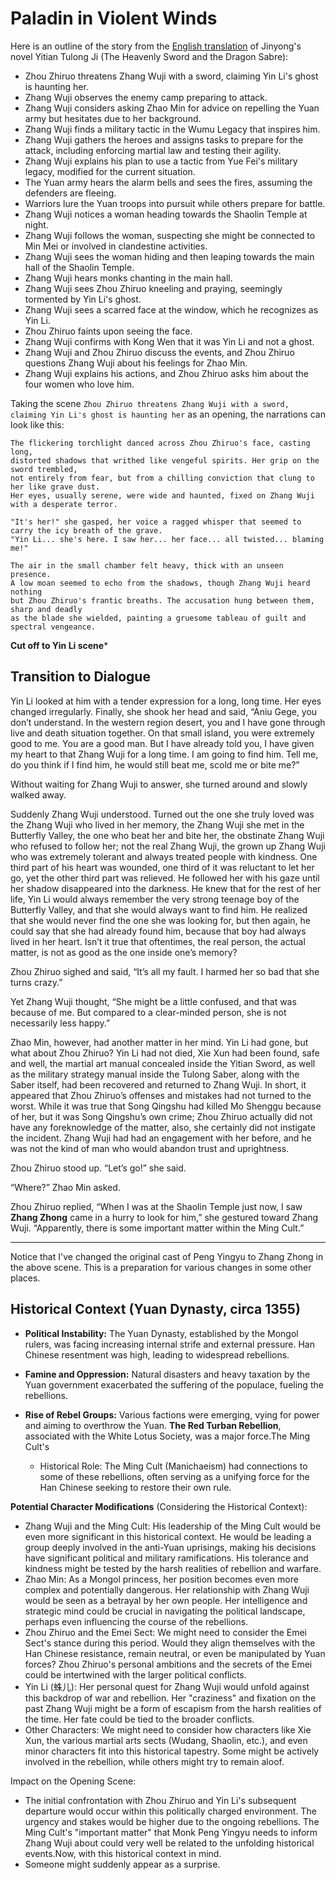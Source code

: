 # Paladin in Violent Winds

Here is an outline of the story from the [English translation](https://foxswuxia.wordpress.com/condor-trilogy-heaven-sword-dragon-saber/yttlj-chapter-40/) of Jinyong's novel Yitian Tulong Ji (The Heavenly Sword and the Dragon Sabre):

- Zhou Zhiruo threatens Zhang Wuji with a sword, claiming Yin Li's ghost is haunting her.
- Zhang Wuji observes the enemy camp preparing to attack.
- Zhang Wuji considers asking Zhao Min for advice on repelling the Yuan army but hesitates due to her background.
- Zhang Wuji finds a military tactic in the Wumu Legacy that inspires him.
- Zhang Wuji gathers the heroes and assigns tasks to prepare for the attack, including enforcing martial law and testing their agility.
- Zhang Wuji explains his plan to use a tactic from Yue Fei's military legacy, modified for the current situation.
- The Yuan army hears the alarm bells and sees the fires, assuming the defenders are fleeing.
- Warriors lure the Yuan troops into pursuit while others prepare for battle.
- Zhang Wuji notices a woman heading towards the Shaolin Temple at night.
- Zhang Wuji follows the woman, suspecting she might be connected to Min Mei or involved in clandestine activities.
- Zhang Wuji sees the woman hiding and then leaping towards the main hall of the Shaolin Temple.
- Zhang Wuji hears monks chanting in the main hall.
- Zhang Wuji sees Zhou Zhiruo kneeling and praying, seemingly tormented by Yin Li's ghost.
- Zhang Wuji sees a scarred face at the window, which he recognizes as Yin Li.
- Zhou Zhiruo faints upon seeing the face.
- Zhang Wuji confirms with Kong Wen that it was Yin Li and not a ghost.
- Zhang Wuji and Zhou Zhiruo discuss the events, and Zhou Zhiruo questions Zhang Wuji about his feelings for Zhao Min.
- Zhang Wuji explains his actions, and Zhou Zhiruo asks him about the four women who love him.

Taking the scene `Zhou Zhiruo threatens Zhang Wuji with a sword, claiming Yin Li's ghost is haunting her` as an opening, the narrations can look like this:

```text
The flickering torchlight danced across Zhou Zhiruo's face, casting long,
distorted shadows that writhed like vengeful spirits. Her grip on the sword trembled,
not entirely from fear, but from a chilling conviction that clung to her like grave dust.
Her eyes, usually serene, were wide and haunted, fixed on Zhang Wuji with a desperate terror.

"It's her!" she gasped, her voice a ragged whisper that seemed to carry the icy breath of the grave.
"Yin Li... she's here. I saw her... her face... all twisted... blaming me!"

The air in the small chamber felt heavy, thick with an unseen presence.
A low moan seemed to echo from the shadows, though Zhang Wuji heard nothing
but Zhou Zhiruo's frantic breaths. The accusation hung between them, sharp and deadly
as the blade she wielded, painting a gruesome tableau of guilt and spectral vengeance.
```
**Cut off to Yin Li scene***

## Transition to Dialogue

Yin Li looked at him with a tender expression for a long, long time.
Her eyes changed irregularly. Finally, she shook her head and said,
“Aniu Gege, you don’t understand. In the western region desert, you and I
have gone through live and death situation together. On that small
island, you were extremely good to me. You are a good man. But I have
already told you, I have given my heart to that Zhang Wuji for a long
time. I am going to find him. Tell me, do you think if I find him, he
would still beat me, scold me or bite me?”

Without waiting for Zhang Wuji to answer, she turned around and slowly walked away.

Suddenly Zhang Wuji understood. Turned out the one she truly loved
was the Zhang Wuji who lived in her memory, the Zhang Wuji she met in
the Butterfly Valley, the one who beat her and bite her, the obstinate
Zhang Wuji who refused to follow her; not the real Zhang Wuji, the grown
up Zhang Wuji who was extremely tolerant and always treated people with
kindness. One third part of his heart was wounded, one third of it was
reluctant to let her go, yet the other third part was relieved. He
followed her with his gaze until her shadow disappeared into the
darkness. He knew that for the rest of her life, Yin Li would always
remember the very strong teenage boy of the Butterfly Valley, and that
she would always want to find him. He realized that she would never find
the one she was looking for, but then again, he could say that she had
already found him, because that boy had always lived in her heart. Isn’t
it true that oftentimes, the real person, the actual matter, is not as
good as the one inside one’s memory?

Zhou Zhiruo sighed and said, “It’s all my fault. I harmed her so bad that she turns crazy.”

Yet Zhang Wuji thought, “She might be a little confused, and that was
because of me. But compared to a clear-minded person, she is not
necessarily less happy.”

Zhao Min, however, had another matter in her mind. Yin Li had gone,
but what about Zhou Zhiruo? Yin Li had not died, Xie Xun had been found,
safe and well, the martial art manual concealed inside the Yitian
Sword, as well as the military strategy manual inside the Tulong Saber,
along with the Saber itself, had been recovered and returned to Zhang
Wuji. In short, it appeared that Zhou Zhiruo’s offenses and mistakes had
not turned to the worst. While it was true that Song Qingshu had killed
Mo Shenggu because of her, but it was Song Qingshu’s own crime; Zhou
Zhiruo actually did not have any foreknowledge of the matter, also, she
certainly did not instigate the incident. Zhang Wuji had had an
engagement with her before, and he was not the kind of man who would
abandon trust and uprightness.

Zhou Zhiruo stood up. “Let’s go!” she said.

“Where?” Zhao Min asked.

Zhou Zhiruo replied, “When I was at the Shaolin Temple just now, I
saw **Zhang Zhong** came in a hurry to look for him,” she gestured
toward Zhang Wuji. “Apparently, there is some important matter within
the Ming Cult.”

----

Notice that I've changed the original cast of Peng Yingyu to Zhang Zhong
in the above scene. This is a preparation for various changes in some
other places.

## Historical Context (Yuan Dynasty, circa 1355)

- **Political Instability:** The Yuan Dynasty, established by the Mongol rulers, 
  was facing increasing internal strife and external pressure. Han Chinese resentment was high, 
  leading to widespread rebellions.

- **Famine and Oppression:** Natural disasters and heavy taxation by the Yuan government
  exacerbated the suffering of the populace, fueling the rebellions.

- **Rise of Rebel Groups:** Various factions were emerging, vying for power
  and aiming to overthrow the Yuan. **The Red Turban Rebellion**, associated with the White Lotus Society,
  was a major force.The Ming Cult's

  + Historical Role: The Ming Cult (Manichaeism) had connections to some of these rebellions,
    often serving as a unifying force for the Han Chinese seeking to restore their own rule.

**Potential Character Modifications** (Considering the Historical Context):

- Zhang Wuji and the Ming Cult: His leadership of the Ming Cult would be even more
  significant in this historical context. He would be leading a group deeply involved in the anti-Yuan uprisings,
  making his decisions have significant political and military ramifications. His tolerance and kindness might be
  tested by the harsh realities of rebellion and warfare.
- Zhao Min: As a Mongol princess, her position becomes even more complex and potentially dangerous.
  Her relationship with Zhang Wuji would be seen as a betrayal by her own people. Her intelligence and strategic mind
  could be crucial in navigating the political landscape, perhaps even influencing the course of the rebellions.
- Zhou Zhiruo and the Emei Sect: We might need to consider the Emei Sect's stance during this period.
  Would they align themselves with the Han Chinese resistance, remain neutral, or even be manipulated by Yuan forces?
  Zhou Zhiruo's personal ambitions and the secrets of the Emei could be intertwined with the larger political conflicts.
- Yin Li (蛛儿): Her personal quest for Zhang Wuji would unfold against this backdrop of war and rebellion.
  Her "craziness" and fixation on the past Zhang Wuji might be a form of escapism from the harsh realities of the time.
  Her fate could be tied to the broader conflicts.
- Other Characters: We might need to consider how characters like Xie Xun, the various martial arts sects (Wudang, Shaolin, etc.),
  and even minor characters fit into this historical tapestry. Some might be actively involved in the rebellion,
  while others might try to remain aloof.

Impact on the Opening Scene:

- The initial confrontation with Zhou Zhiruo and Yin Li's subsequent departure would occur within this politically
  charged environment. The urgency and stakes would be higher due to the ongoing rebellions. The Ming Cult's
  "important matter" that Monk Peng Yingyu needs to inform Zhang Wuji about could very well be related to the
  unfolding historical events.Now, with this historical context in mind.
- Someone might suddenly appear as a surprise.

